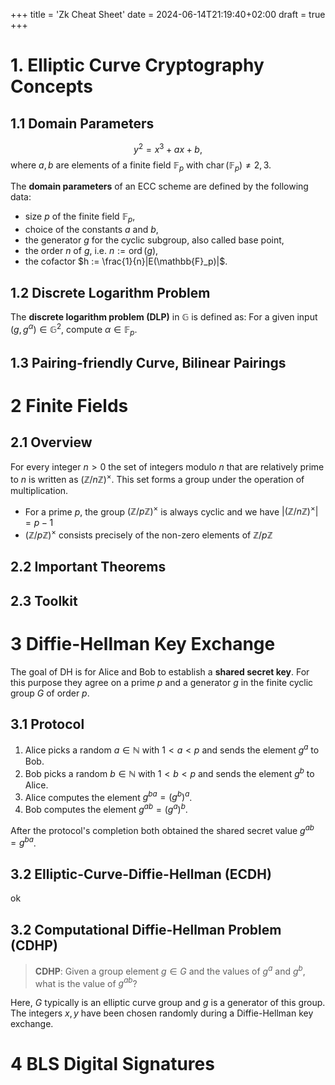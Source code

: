+++
title = 'Zk Cheat Sheet'
date = 2024-06-14T21:19:40+02:00
draft = true
+++

# 1. Elliptic Curve Cryptography Concepts
## 1.1 Domain Parameters
$$y^2 = x^3 + ax + b,$$
where $a, b$ are elements of a finite field $\mathbb{F}_p$ with $\operatorname{char}(\mathbb{F}_p) \neq 2,3$.

The **domain parameters** of an ECC scheme are defined by the following data:
- size $p$ of the finite field $\mathbb{F}_p$,
- choice of the constants $a$ and $b$,
- the generator $g$ for the cyclic subgroup, also called base point,
- the order $n$ of $g$, i.e. $n := \operatorname{ord}(g)$,
- the cofactor $h := \frac{1}{n}|E(\mathbb{F}_p)|$.
## 1.2 Discrete Logarithm Problem
The **discrete logarithm problem (DLP)** in $\mathbb{G}$ is defined as: For a given input $(g, g^\alpha) \in \mathbb{G}^2$, compute $\alpha \in \mathbb{F}_p$.
## 1.3 Pairing-friendly Curve, Bilinear Pairings
# 2 Finite Fields
## 2.1 Overview
For every integer $n > 0$ the set of integers modulo $n$ that are relatively prime to $n$ is written as $(\mathbb{Z}/n\mathbb{Z})^{\times}$. This set forms a group under the operation of multiplication.
- For a prime $p$, the group $(\mathbb{Z}/p\mathbb{Z})^{\times}$ is always cyclic and we have $|(\mathbb{Z}/n\mathbb{Z})^{\times}| = p - 1$
- $(\mathbb{Z}/p\mathbb{Z})^{\times}$ consists precisely of the non-zero elements of $\mathbb{Z}/p\mathbb{Z}$
## 2.2 Important Theorems
## 2.3 Toolkit
# 3 Diffie-Hellman Key Exchange
The goal of DH is for Alice and Bob to establish a **shared secret key**. For this purpose they agree on a prime $p$ and a generator $g$ in the finite cyclic group $G$ of order $p$.
## 3.1 Protocol
1. Alice picks a random $a \in \mathbb{N}$ with $1 < a < p$ and sends the element $g^{a}$ to Bob.
2. Bob picks a random $b \in \mathbb{N}$ with $1 < b < p$ and sends the element $g^{b}$ to Alice.
3. Alice computes the element $g^{ba} = (g^{b})^{a}$.
4. Bob computes the element $g^{ab} = (g^{a})^{b}$.

After the protocol's completion both obtained the shared secret value $g^{ab} = g^{ba}$.
## 3.2 Elliptic-Curve-Diffie-Hellman (ECDH)
ok
## 3.2 Computational Diffie-Hellman Problem (CDHP)
> **CDHP**: Given a group element $g \in G$ and the values of $g^{a}$ and $g^{b}$, what is the value of $g^{ab}$?

Here, $G$ typically is an elliptic curve group and $g$ is a generator of this group. The integers $x,y$ have been chosen randomly during a Diffie-Hellman key exchange.
# 4 BLS Digital Signatures